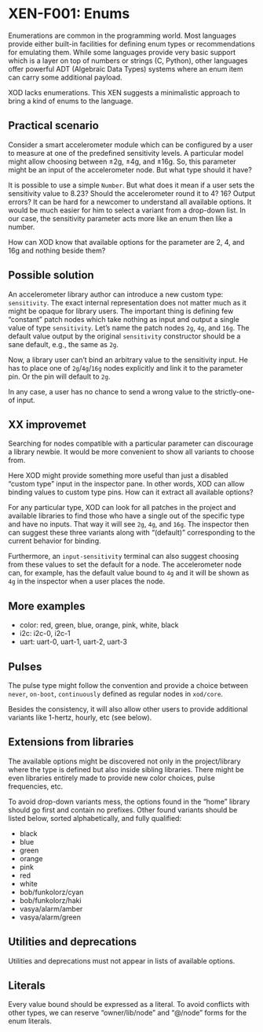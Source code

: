 # XEN-F001: Enums

Enumerations are common in the programming world. Most languages provide either built-in facilities for defining enum types or recommendations for emulating them. While some languages provide very basic support which is a layer on top of numbers or strings (C, Python), other languages offer powerful ADT (Algebraic Data Types) systems where an enum item can carry some additional payload.

XOD lacks enumerations. This XEN suggests a minimalistic approach to bring a kind of enums to the language.

## Practical scenario

Consider a smart accelerometer module which can be configured by a user to measure at one of the predefined sensitivity levels. A particular model might allow choosing between ±2g, ±4g, and ±16g. So, this parameter might be an input of the accelerometer node. But what type should it have?

It is possible to use a simple `Number`. But what does it mean if a user sets the sensitivity value to 8.23? Should the accelerometer round it to 4? 16? Output errors? It can be hard for a newcomer to understand all available options. It would be much easier for him to select a variant from a drop-down list. In our case, the sensitivity parameter acts more like an enum then like a number.

How can XOD know that available options for the parameter are 2, 4, and 16g and nothing beside them?

## Possible solution

An accelerometer library author can introduce a new custom type: `sensitivity`. The exact internal representation does not matter much as it might be opaque for library users. The important thing is defining few “constant” patch nodes which take nothing as input and output a single value of type `sensitivity`. Let’s name the patch nodes `2g`, `4g`, and `16g`.
The default value output by the original `sensitivity` constructor should be a sane default, e.g., the same as `2g`.

Now, a library user can’t bind an arbitrary value to the sensitivity input. He has to place one of `2g`/`4g`/`16g` nodes explicitly and link it to the parameter pin. Or the pin will default to `2g`.

In any case, a user has no chance to send a wrong value to the strictly-one-of input.

## XX improvemet

Searching for nodes compatible with a particular parameter can discourage a library newbie. It would be more convenient to show all variants to choose from.

Here XOD might provide something more useful than just a disabled “custom type” input in the inspector pane. In other words, XOD can allow binding values to custom type pins. How can it extract all available options?

For any particular type, XOD can look for all patches in the project and available libraries to find those who have a single out of the specific type and have no inputs. That way it will see `2g`, `4g`, and `16g`.  The inspector then can suggest these three variants along with “(default)” corresponding to the current behavior for binding.

Furthermore, an `input-sensitivity` terminal can also suggest choosing from these values to set the default for a node. The accelerometer node can, for example, has the default value bound to `4g` and it will be shown as `4g` in the inspector when a user places the node.

## More examples

- color: red, green, blue, orange, pink, white, black
- i2c: i2c-0, i2c-1
- uart: uart-0, uart-1, uart-2, uart-3

## Pulses

The pulse type might follow the convention and provide a choice between `never`, `on-boot`, `continuously` defined as regular nodes in `xod/core`.

Besides the consistency, it will also allow other users to provide additional variants like 1-hertz, hourly, etc (see below).

## Extensions from libraries

The available options might be discovered not only in the project/library where the type is defined but also inside sibling libraries. There might be even libraries entirely made to provide new color choices, pulse frequencies, etc.

To avoid drop-down variants mess, the options found in the “home” library should go first and contain no prefixes. Other found variants should be listed below, sorted alphabetically, and fully qualified:

- black
- blue
- green
- orange
- pink
- red
- white
- bob/funkolorz/cyan
- bob/funkolorz/haki
- vasya/alarm/amber
- vasya/alarm/green

## Utilities and deprecations

Utilities and deprecations must not appear in lists of available options.

## Literals

Every value bound should be expressed as a literal. To avoid conflicts with other types, we can reserve “owner/lib/node” and “@/node” forms for the enum literals.
